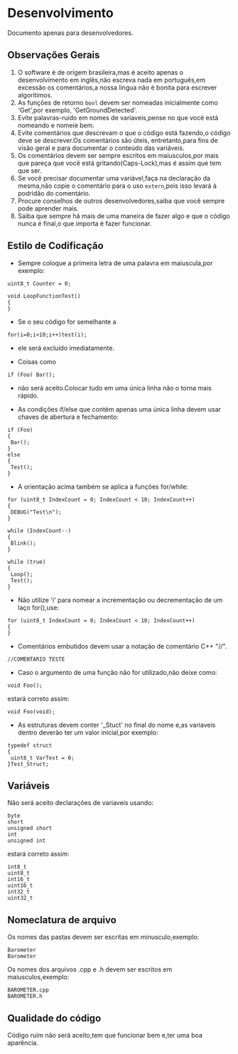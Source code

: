 # Desenvolvimento

Documento apenas para desenvolvedores.

## Observações Gerais

1. O software é de origem brasileira,mas é aceito apenas o desenvolvimento em inglês,não escreva nada
em português,em excessão os comentários,a nossa lingua não é bonita para escrever algoritimos.
2. As funções de retorno `bool` devem ser nomeadas inicialmente como 'Get',por exemplo,
'GetGroundDetected'.
3. Evite palavras-ruido em nomes de variaveis,pense no que você está nomeando e nomeie bem.
4. Evite comentários que descrevam o que o código está fazendo,o código deve se descrever.Os comentários são úteis, entretanto,para fins de visão geral e para documentar o conteúdo das variáveis.
5. Os comentários devem ser sempre escritos em maiusculos,por mais que pareça que você está gritando(Caps-Lock),mas é assim que tem que ser.
6. Se você precisar documentar uma variável,faça na declaração da mesma,não copie o comentário para o uso `extern`,pois isso levará à podridão do comentário.
7. Procure conselhos de outros desenvolvedores,saiba que você sempre pode aprender mais.
8. Saiba que sempre há mais de uma maneira de fazer algo e que o código nunca é final,o que importa é fazer funcionar.

## Estilo de Codificação

* Sempre coloque a primeira letra de uma palavra em maiuscula,por exemplo:

```
uint8_t Counter = 0;

void LoopFunctionTest()
{
}
```

* Se o seu código for semelhante a

```
for(i=0;i<10;i++)test(i);
```

* ele será excluído imediatamente.

* Coisas como

```
if (Foo) Bar(); 
```
* não será aceito.Colocar tudo em uma única linha não o torna mais rápido.

* As condições if/else que contém apenas uma única linha devem usar chaves de abertura e fechamento:

```
if (Foo)
{
 Bar();
}
else
{
 Test();
} 
```

* A orientação acima também se aplica a funções for/while:

```
for (uint8_t IndexCount = 0; IndexCount < 10; IndexCount++)
{
 DEBUG("Test\n");
}

while (IndexCount--)
{
 Blink();
}

while (true) 
{
 Loop();
 Test();
}
```

* Não utilize 'i' para nomear a incrementação ou decrementação de um laço for(),use:

```
for (uint8_t IndexCount = 0; IndexCount < 10; IndexCount++)
{
}
```

* Comentários embutidos devem usar a notação de comentário C++ "//".

```
//COMENTARIO TESTE
```

* Caso o argumento de uma função não for utilizado,não deixe como:

```
void Foo();
```

estará correto assim:

```
void Foo(void);
```

* As estruturas devem conter '_Stuct' no final do nome e,as variaveis dentro deverão ter um valor inicial,por exemplo:

```
typedef struct
{
 uint8_t VarTest = 0;
}Test_Struct;
```
## Variáveis

Não será aceito declarações de variaveis usando:

```
byte
short
unsigned short
int
unsigned int
```

estará correto assim:

```
int8_t
uint8_t
int16_t
uint16_t
int32_t
uint32_t
```

## Nomeclatura de arquivo

Os nomes das pastas devem ser escritas em minusculo,exemplo:

```
Barometer
Barometer
```

Os nomes dos arquivos .cpp e .h devem ser escritos em maiusculos,exemplo:

```
BAROMETER.cpp
BAROMETER.h
```

## Qualidade do código

Código ruim não será aceito,tem que funcionar bem e,ter uma boa aparência.